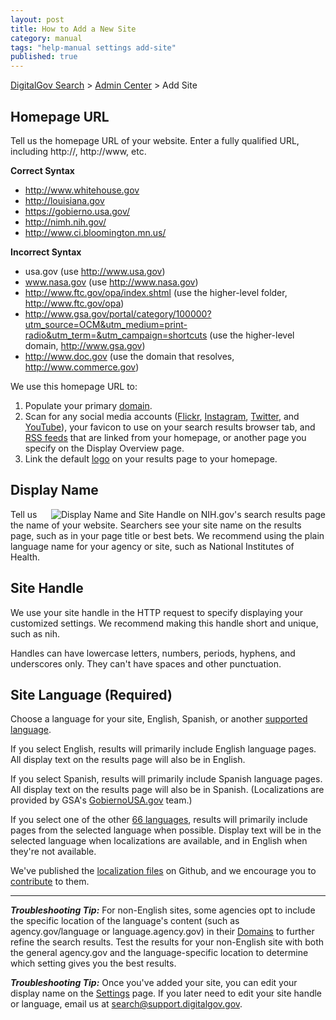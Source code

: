 ```yaml
---
layout: post
title: How to Add a New Site
category: manual
tags: "help-manual settings add-site"
published: true
---
```



[DigitalGov Search](/index.html) > [Admin Center](https://search.usa.gov/sites/) > Add Site

## Homepage URL

Tell us the homepage URL of your website. Enter a fully qualified URL, including http://, http://www, etc. 

**Correct Syntax**

* http://www.whitehouse.gov  
* http://louisiana.gov    
* https://gobierno.usa.gov/  
* http://nimh.nih.gov/  
* http://www.ci.bloomington.mn.us/   

**Incorrect Syntax**

* usa.gov (use http://www.usa.gov)  
* www.nasa.gov (use http://www.nasa.gov)  
* http://www.ftc.gov/opa/index.shtml (use the higher-level folder, http://www.ftc.gov/opa)  
* http://www.gsa.gov/portal/category/100000?utm_source=OCM&utm_medium=print-radio&utm_term=&utm_campaign=shortcuts (use the higher-level domain, http://www.gsa.gov)
* http://www.doc.gov (use the domain that resolves, http://www.commerce.gov)  

We use this homepage URL to: 

1. Populate your primary [domain](/manual/domains.html).
1. Scan for any social media accounts ([Flickr](/manual/flickr.html), [Instagram](/manual/instagram.html), [Twitter](/manual/twitter.html), and [YouTube](/manual/youtube.html)), your favicon to use on your search results browser tab, and [RSS feeds](/manual/rss.html) that are linked from your homepage, or another page you specify on the Display Overview page.
1. Link the default [logo](/manual/brand.html) on your results page to your homepage.

## Display Name

<a href="http://f22818b4dfc10241d8a3-f1564c64756a8cfee25b6b19953b1d23.r31.cf2.rackcdn.com/DisplayName_SiteHandle_800.png"><img style="float: right;" src="http://f22818b4dfc10241d8a3-f1564c64756a8cfee25b6b19953b1d23.r31.cf2.rackcdn.com/DisplayName_SiteHandle_175.png" alt="Display Name and Site Handle on NIH.gov's search results page"></a>Tell us the name of your website. Searchers see your site name on the results page, such as in your page title or best bets. We recommend using the plain language name for your agency or site, such as National Institutes of Health. 

## Site Handle

We use your site handle in the HTTP request to specify displaying your customized settings. We recommend making this handle short and unique, such as nih.

Handles can have lowercase letters, numbers, periods, hyphens, and underscores only. They can't have spaces and other punctuation.


## Site Language (Required)

Choose a language for your site, English, Spanish, or another [supported language](/manual/supported-languages.html). 

If you select English, results will primarily include English language pages. All display text on the results page will also be in English. 

If you select Spanish, results will primarily include Spanish language pages. All display text on the results page will also be in Spanish. (Localizations are provided by GSA's [GobiernoUSA.gov](https://gobierno.usa.gov/) team.)

If you select one of the other [66 languages](/manual/supported-languages.html), results will primarily include pages from the selected language when possible. Display text will be in the selected language when localizations are available, and in English when they're not available.

We've published the [localization files](https://github.com/GSA/punchcard/tree/master/localizations) on Github, and we encourage you to [contribute](https://github.com/GSA/punchcard/blob/master/CONTRIBUTING.md) to them.

---

***Troubleshooting Tip:*** For non-English sites, some agencies opt to include the specific location of the language's content (such as agency.gov/language or language.agency.gov) in their [Domains](/manual/domains.html) to further refine the search results. Test the results for your non-English site with both the general agency.gov and the language-specific location to determine which setting gives you the best results.

***Troubleshooting Tip:*** Once you've added your site, you can edit your display name on the [Settings](/manual/settings.html) page. If you later need to edit your site handle or language, email us at <search@support.digitalgov.gov>.
